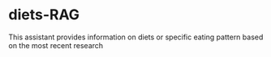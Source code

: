 # diets-RAG
This assistant provides information on diets or specific eating pattern based on the most recent research

